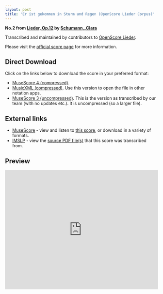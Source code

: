 ```yaml
---
layout: post
title: 'Er ist gekommen in Sturm und Regen (OpenScore Lieder Corpus)'
---
```


__No.2 from [Lieder, Op.12](https://fourscoreandmore.org/OpenScore/Schumann%2C_Clara/Lieder%2C_Op.12/) by [Schumann,_Clara](https://fourscoreandmore.org/OpenScore/Schumann%2C_Clara)__

Transcribed and maintained by contributors to [OpenScore Lieder].

Please visit the [official score page] for more information.

[official score page]: https://musescore.com/openscore-lieder-corpus/scores/5187781
[OpenScore Lieder]: https://musescore.com/openscore-lieder-corpus

## Direct Download

Click on the links below to download the score in your preferred format:
- [MuseScore 4 (compressed)](https://fourscoreandmore.org/OpenScore/Schumann%2C_Clara/Lieder%2C_Op.12/02_Er_ist_gekommen_in_Sturm_und_Regen.mscz).
- [MusicXML (compressed)](https://fourscoreandmore.org/OpenScore/Schumann%2C_Clara/Lieder%2C_Op.12/02_Er_ist_gekommen_in_Sturm_und_Regen.mxl). Use this version to open the file in other notation apps.
- [MuseScore 3 (uncompressed)](https://raw.githubusercontent.com/OpenScore/Lieder/refs/heads/main/scores/Schumann%2C_Clara/Lieder%2C_Op.12/02_Er_ist_gekommen_in_Sturm_und_Regen/lc5187781.mscx). This is the version as transcribed by our team (with no updates etc.). It is uncompressed (so a larger file).

## External links

- [MuseScore] - view and listen to [this score][MuseScore], or download in a variety of formats.
- [IMSLP] - view the [source PDF file(s)][IMSLP] that this score was transcribed from.

[MuseScore]: https://musescore.com/score/5187781
[IMSLP]: https://imslp.org/wiki/Special:ReverseLookup/270918

## Preview

<iframe width="100%" height="394" src="https://musescore.com/openscore-lieder-corpus/scores/5187781/embed" frameborder="0" allowfullscreen allow="autoplay; fullscreen"></iframe>
